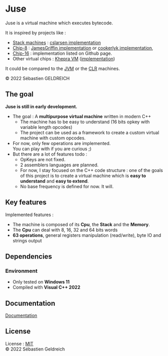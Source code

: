# Juse

Juse is a virtual machine which executes bytecode.

It is inspired by projects like :

- [Stack machines](https://en.wikipedia.org/wiki/Stack_machine) : [cslarsen implementation](https://github.com/cslarsen/stack-machine)
- [Chip-8](https://fr.wikipedia.org/wiki/CHIP-8) : [JamesGriffin implementation](https://github.com/JamesGriffin/CHIP-8-Emulator) or [cookerlyk implementation](https://github.com/cookerlyk/Chip8),
- [Chip-16](https://github.com/chip16/chip16) : implementation listed on Github page.
- Other virtual chips : [Khepra VM](https://github.com/tykel/khepra-vm) ([implementation](https://github.com/tykel/qpra))

It could be compared to the [JVM](https://en.wikipedia.org/wiki/Java_virtual_machine) or the [CLR](https://en.wikipedia.org/wiki/Common_Language_Runtime) machines.

&copy; 2022 Sébastien GELDREICH

## The goal

**Juse is still in early development.**
- The goal : A **multipurpose virtual machine** written in modern C++
    - The machine has to be easy to understand (16 bits opkey with variable length opcodes)
    - The project can be used as a framework to create a custom virtual machine with custom opcodes.
- For now, only few operations are implemented.  
    You can play with if you are curious ;)
- But there are a lot of features todo :
    - OpKeys are not fixed.
    - 2 assemblers languages are planned.
    - For now, I stay focused on the C++ code structure : one of the goals of this project is to create a virtual machine which is **easy to understand** and **easy to extend**.
    - No base frequency is defined for now. It will.


## Key features

Implemented features :
- The machine is composed of its **Cpu**, the **Stack** and the **Memory**.
- The **Cpu** can deal with 8, 16, 32 and 64 bits words
- **63 operations**, general registers manipulation (read/write), byte IO and strings output

## Dependencies

### Environment

* Only tested on **Windows 11**
* Compiled with **Visual C++ 2022**

## Documentation

[Documentation](https://asgard.trehinos.eu:9080/Trehinos/juse/-/wikis/home)

## License

License : [MIT](LICENSE)  
&copy; 2022 Sébastien Geldreich
